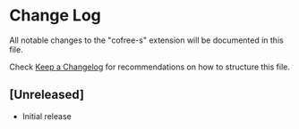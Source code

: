 # Change Log

All notable changes to the "cofree-s" extension will be documented in this file.

Check [Keep a Changelog](http://keepachangelog.com/) for recommendations on how to structure this file.

## [Unreleased]

- Initial release
